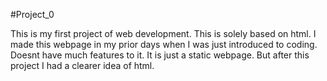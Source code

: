 #Project_0

This is my first project of web development. This is solely based on html. I made this webpage in my prior days when I was just introduced to coding. Doesnt have much features to it. It is just a static webpage. But after this project I had a clearer idea of html.
